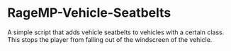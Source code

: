 # RageMP-Vehicle-Seatbelts
A simple script that adds vehicle seatbelts to vehicles with a certain class. This stops the player from falling out of the windscreen of the vehicle. 
